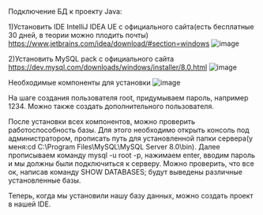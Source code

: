 Подключение БД к проекту Java:

1)Установить IDE IntelliJ IDEA UE c официального сайта(есть бесплатные 30 дней, в теории можно плодить почты)
https://www.jetbrains.com/idea/download/#section=windows
![image](https://user-images.githubusercontent.com/71120846/153244277-4dcab93f-aa1e-4708-a88e-adf0b752bdd2.png)

2)Установить MySQL pack с официального сайта
https://dev.mysql.com/downloads/windows/installer/8.0.html
![image](https://user-images.githubusercontent.com/71120846/153244499-d8e45713-32c2-4556-8c6e-cf5e07cd49a3.png)

  Необходимые компоненты для установки
![image](https://user-images.githubusercontent.com/71120846/153245110-430548a5-d4a5-414a-825c-6a42fa70b1b7.png)

  На шаге создания пользователя root, придумываем пароль, например 1234. Можно также создать дополнительного пользователя.

  После установки всех компонентов, можно проверить работоспособность базы. Для этого необходимо открыть консоль под администратором, прописать путь для установленной папки сервера(у меня:cd C:\Program Files\MySQL\MySQL Server 8.0\bin). Далее прописываем команду mysql -u root -p, нажимаем enter, вводим пароль и мы должны были подключиться к серверу. Можно проверить, что все ок, написав команду SHOW DATABASES; будут выведены различные установленные базы.

Теперь, когда мы установили нашу базу данных, можно создать проект в нашей IDE. 
